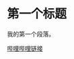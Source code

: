 <!DOCTYPE html>
<!-- 这是HTML5的文档类型声明，告知浏览器该文档遵循HTML5标准进行渲染 -->
<html lang="zh - CN">
<head>
    <!-- 设置文档的字符编码为UTF-8，能确保各种语言字符正常显示 -->
    <meta charset="utf-8">
</head>
<body>
<!-- 使用h1标签定义一级标题，这里标题内容为“第一个标题” -->
<h1>第一个标题</h1>
<!-- p标签用于创建一个段落，此段落内容为“我的第一个段落。” -->
<p>我的第一个段落。</p>
<!-- a标签用于创建超链接，href属性指定目标地址为哔哩哔哩官网，点击“哔哩哔哩链接”可跳转 -->
<a href="https://www.bilibili.com/"> 哔哩哔哩链接</a>
</body>
</html>
